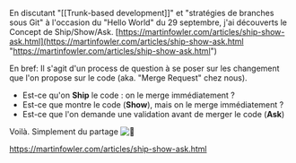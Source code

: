 
En discutant "[[Trunk-based development]]" et "stratégies de branches sous Git" à l'occasion du "Hello World" du 29 septembre, j'ai découverts le Concept de Ship/Show/Ask. [https://martinfowler.com/articles/ship-show-ask.html](https://martinfowler.com/articles/ship-show-ask.html "https://martinfowler.com/articles/ship-show-ask.html")

En bref: Il s'agit d'un process de question à se poser sur les changement que l'on propose sur le code (aka. "Merge Request" chez nous).

- Est-ce qu'on **Ship** le code : on le merge immédiatement ?
- Est-ce que montre le code (**Show**), mais on le merge immédiatement ?
- Est-ce que l'on demande une validation avant de merger le code (**Ask**)

Voilà. Simplement du partage ![🙂](https://statics.teams.cdn.office.net/evergreen-assets/personal-expressions/v2/assets/emoticons/smile/default/30_f.png?v=v82)


https://martinfowler.com/articles/ship-show-ask.html